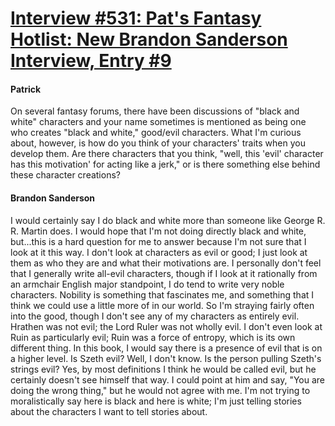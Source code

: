 # [Interview #531: Pat's Fantasy Hotlist: New Brandon Sanderson Interview, Entry #9](https://www.theoryland.com/intvmain.php?i=531#9)

#### Patrick

On several fantasy forums, there have been discussions of "black and white" characters and your name sometimes is mentioned as being one who creates "black and white," good/evil characters. What I'm curious about, however, is how do you think of your characters' traits when you develop them. Are there characters that you think, "well, this 'evil' character has this motivation' for acting like a jerk," or is there something else behind these character creations?

#### Brandon Sanderson

I would certainly say I do black and white more than someone like George R. R. Martin does. I would hope that I'm not doing directly black and white, but...this is a hard question for me to answer because I'm not sure that I look at it this way. I don't look at characters as evil or good; I just look at them as who they are and what their motivations are. I personally don't feel that I generally write all-evil characters, though if I look at it rationally from an armchair English major standpoint, I do tend to write very noble characters. Nobility is something that fascinates me, and something that I think we could use a little more of in our world. So I'm straying fairly often into the good, though I don't see any of my characters as entirely evil. Hrathen was not evil; the Lord Ruler was not wholly evil. I don't even look at Ruin as particularly evil; Ruin was a force of entropy, which is its own different thing. In this book, I would say there is a presence of evil that is on a higher level. Is Szeth evil? Well, I don't know. Is the person pulling Szeth's strings evil? Yes, by most definitions I think he would be called evil, but he certainly doesn't see himself that way. I could point at him and say, "You are doing the wrong thing," but he would not agree with me. I'm not trying to moralistically say here is black and here is white; I'm just telling stories about the characters I want to tell stories about.

